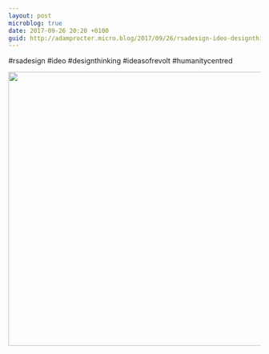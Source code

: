 ```yaml
---
layout: post
microblog: true
date: 2017-09-26 20:20 +0100
guid: http://adamprocter.micro.blog/2017/09/26/rsadesign-ideo-designthinking.html
---
```

#rsadesign #ideo #designthinking #ideasofrevolt #humanitycentred

<img src="http://discursive.adamprocter.co.uk/uploads/2017/0698935ea7.jpg" width="600" height="547" />
